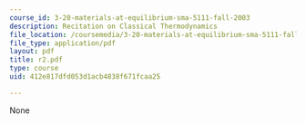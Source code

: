 ```yaml
---
course_id: 3-20-materials-at-equilibrium-sma-5111-fall-2003
description: Recitation on Classical Thermodynamics
file_location: /coursemedia/3-20-materials-at-equilibrium-sma-5111-fall-2003/412e817dfd053d1acb4838f671fcaa25_r2.pdf
file_type: application/pdf
layout: pdf
title: r2.pdf
type: course
uid: 412e817dfd053d1acb4838f671fcaa25

---
```

None